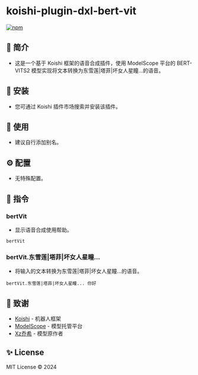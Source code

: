 # koishi-plugin-dxl-bert-vit

[![npm](https://img.shields.io/npm/v/koishi-plugin-dxl-bert-vit?style=flat-square)](https://www.npmjs.com/package/koishi-plugin-dxl-bert-vit)

## 🎐 简介

- 这是一个基于 Koishi 框架的语音合成插件，使用 ModelScope 平台的 BERT-VITS2 模型实现将文本转换为东雪莲|塔菲|坏女人星瞳...的语音。

## 🎉 安装

- 您可通过 Koishi 插件市场搜索并安装该插件。

## 🌈 使用

- 建议自行添加别名。

## ⚙️ 配置

- 无特殊配置。

## 🌼 指令

### bertVit

- 显示语音合成使用帮助。

```
bertVit
```

### bertVit.东雪莲|塔菲|坏女人星瞳...

- 将输入的文本转换为东雪莲|塔菲|坏女人星瞳...的语音。

```
bertVit.东雪莲|塔菲|坏女人星瞳... 你好
```

## 🍧 致谢

- [Koishi](https://koishi.chat/) - 机器人框架
- [ModelScope](https://www.modelscope.cn/studios/xzjosh/Bert-VITS2/summary) - 模型托管平台
- [Xz乔希](https://space.bilibili.com/5859321) - 模型原作者

## ✨ License

MIT License © 2024
